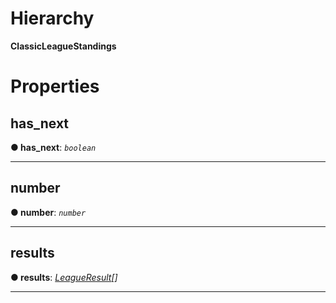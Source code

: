 

# Hierarchy

**ClassicLeagueStandings**

# Properties

<a id="has_next"></a>

##  has_next

**●  has_next**:  *`boolean`* 

___

<a id="number"></a>

##  number

**●  number**:  *`number`* 

___

<a id="results"></a>

##  results

**●  results**:  *[LeagueResult](leagues.leagueresult.md)[]* 

___

